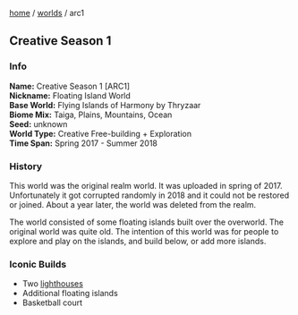 [home](/) / [worlds](/worlds) / arc1

## Creative Season 1

### Info
**Name:** Creative Season 1 \[ARC1]  
**Nickname:** Floating Island World  
**Base World:** Flying Islands of Harmony by Thryzaar  
**Biome Mix:** Taiga, Plains, Mountains, Ocean  
**Seed:** unknown  
**World Type:** Creative Free-building + Exploration  
**Time Span:** Spring 2017 - Summer 2018  

### History
This world was the original realm world. It was uploaded in spring of 2017. Unfortunately it got corrupted randomly in 2018 and it could not be restored or joined. About a year later, the world was deleted from the realm.  

The world consisted of some floating islands built over the overworld. The original world was quite old. The intention of this world was for people to explore and play on the islands, and build below, or add more islands.

### Iconic Builds
- Two [lighthouses](/history/lighthouses)
- Additional floating islands
- Basketball court